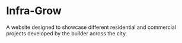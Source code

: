 # Infra-Grow
A website designed to showcase different residential and commercial projects developed by the builder across the city.
